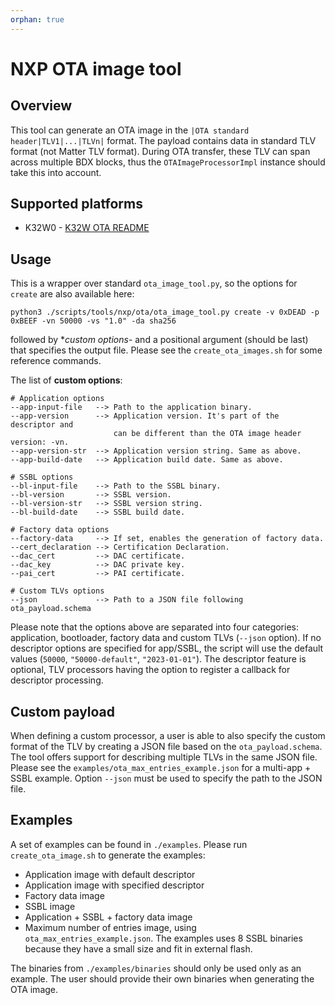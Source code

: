 ```yaml
---
orphan: true
---
```


# NXP OTA image tool

## Overview

This tool can generate an OTA image in the `|OTA standard header|TLV1|...|TLVn|`
format. The payload contains data in standard TLV format (not Matter TLV format).
During OTA transfer, these TLV can span across multiple BDX blocks, thus the
`OTAImageProcessorImpl` instance should take this into account.

## Supported platforms
-    K32W0 - [K32W OTA README](../../../../src/platform/nxp/k32w/common/K32W_OTA_README.md)

## Usage
This is a wrapper over standard `ota_image_tool.py`, so the options for `create` are also available here:
```
python3 ./scripts/tools/nxp/ota/ota_image_tool.py create -v 0xDEAD -p 0xBEEF -vn 50000 -vs "1.0" -da sha256
```
followed by **custom options*-    and a positional argument (should be last) that specifies the output file. Please see the `create_ota_images.sh` for some reference commands.

The list of **custom options**:
```
# Application options
--app-input-file   --> Path to the application binary.
--app-version      --> Application version. It's part of the descriptor and
                       can be different than the OTA image header version: -vn.
--app-version-str  --> Application version string. Same as above.
--app-build-date   --> Application build date. Same as above.

# SSBL options
--bl-input-file    --> Path to the SSBL binary.
--bl-version       --> SSBL version.
--bl-version-str   --> SSBL version string.
--bl-build-date    --> SSBL build date.

# Factory data options
--factory-data     --> If set, enables the generation of factory data.
--cert_declaration --> Certification Declaration.
--dac_cert         --> DAC certificate.
--dac_key          --> DAC private key.
--pai_cert         --> PAI certificate.

# Custom TLVs options
--json             --> Path to a JSON file following ota_payload.schema
```
Please note that the options above are separated into four categories: application, bootloader, factory data and custom TLVs (`--json` option). If no descriptor options are specified for app/SSBL, the script will use the default values (`50000`, `"50000-default"`, `"2023-01-01"`). The descriptor feature is optional, TLV processors having the option to register a callback for descriptor processing.

## Custom payload
When defining a custom processor, a user is able to also specify the custom format of the TLV by creating a JSON file based on the `ota_payload.schema`.
The tool offers support for describing multiple TLVs in the same JSON file. Please see the `examples/ota_max_entries_example.json` for a multi-app + SSBL example.
Option `--json` must be used to specify the path to the JSON file.

## Examples
A set of examples can be found in `./examples`. Please run `create_ota_image.sh` to generate the examples:
-    Application image with default descriptor
-    Application image with specified descriptor
-    Factory data image
-    SSBL image
-    Application + SSBL + factory data image
-    Maximum number of entries image, using `ota_max_entries_example.json`. The examples uses 8 SSBL binaries because they have a small size and fit in external flash.

The binaries from `./examples/binaries` should only be used only as an example. The user should provide their own binaries when generating the OTA image.
